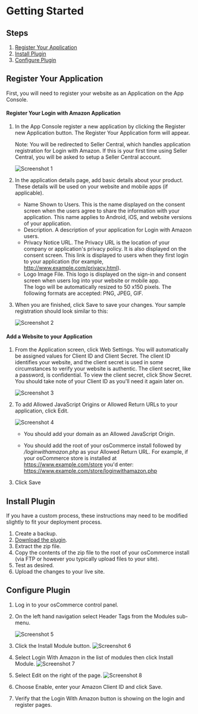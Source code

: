 # Getting Started
## Steps
1. [Register Your Application](#register-your-application)
2. [Install Plugin](#install-plugin)
3. [Configure Plugin](#configure-plugin)


## Register Your Application

First, you will need to register your website as an Application on the App Console.

#### Register Your Login with Amazon Application
1. In the App Console register a new application by clicking the Register new Application button. The Register Your Application form will appear.
    
    Note: You will be redirected to Seller Central, which handles application registration for Login with Amazon. If this is your first time using Seller Central, you will be asked to setup a Seller Central account.
    
    ![Screenshot 1](https://images-na.ssl-images-amazon.com/images/G/01/lwa/common/images/screenshots/blank_base_registration_mini.png)
2. In the application details page, add basic details about your product. These details will be used on your website and mobile apps (if applicable).
    - Name Shown to Users. This is the name displayed on the consent screen when the users agree to share the information with your application. This name applies to Android, iOS, and website versions of your application.
    - Description. A description of your application for Login with Amazon users.
    - Privacy Notice URL. The Privacy URL is the location of your company or application's privacy policy. It is also displayed on the consent screen. This link is displayed to users when they first login to your application (for example, http://www.example.com/privacy.html).
    - Logo Image File. This logo is displayed on the sign-in and consent screen when users log into your website or mobile app.     
    The logo will be automatically resized to 50 x150 pixels. The following formats are accepted: PNG, JPEG, GIF.
3. When you are finished, click Save to save your changes. Your sample registration should look similar to this:
    
    ![Screenshot 2](https://images-na.ssl-images-amazon.com/images/G/01/lwa/common/images/screenshots/zappos_base_registration_mini.png)

#### Add a Website to your Application
1. From the Application screen, click Web Settings. You will automatically be assigned values for Client ID and Client Secret. The client ID identifies your website, and the client secret is used in some circumstances to verify your website is authentic. The client secret, like a password, is confidential. To view the client secret, click Show Secret. You should take note of your Client ID as you'll need it again later on.
    
    ![Screenshot 3](https://images-na.ssl-images-amazon.com/images/G/01/lwa/common/images/screenshots/blank_website_registration_mini.png)

2. To add Allowed JavaScript Origins or Allowed Return URLs to your application, click Edit.
    
    ![Screenshot 4](https://images-na.ssl-images-amazon.com/images/G/01/lwa/common/images/screenshots/blank_website_registration_2_mini.png)
    
    * You should add your domain as an Allowed JavaScript Origin.
        
    * You should add the root of your osCommerce install followed by */loginwithamazon.php* as your Allowed Return URL. For example, if your osCommerce store is installed at https://www.example.com/store you'd enter: https://www.example.com/store/loginwithamazon.php
        
    
3. Click Save

## Install Plugin
If you have a custom process, these instructions may need to be modified slightly to fit your deployment process.

1. Create a backup.
2. [Download the plugin](https://github.com/amzn/login-with-amazon-oscommerce/raw/master/build/loginwithamazon.zip).
3. Extract the zip file.
4. Copy the contents of the zip file to the root of your osCommerce install (via FTP or however you typically upload files to your site).
5. Test as desired.
6. Upload the changes to your live site.

## Configure Plugin
1. Log in to your osCommerce control panel.
2. On the left hand navigation select Header Tags from the Modules sub-menu.
    
    ![Screenshot 5](http://i.imgur.com/npSOH7S.png)
3. Click the Install Module button.
    ![Screenshot 6](http://i.imgur.com/0XxUABA.png)
4. Select Login With Amazon in the list of modules then click Install Module.
    ![Screenshot 7](http://i.imgur.com/1Yq2Cu2.png)
5. Select Edit on the right of the page.
    ![Screenshot 8](http://i.imgur.com/JgPEfz0.png)
6. Choose Enable, enter your Amazon Client ID and click Save.
7.  Verify that the Login With Amazon button is showing on the login and register pages.

